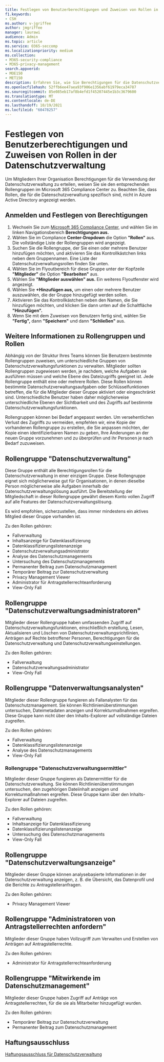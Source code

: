 ```yaml
---
title: Festlegen von Benutzerberechtigungen und Zuweisen von Rollen in der Datenschutzverwaltung
f1.keywords:
- CSH
ms.author: v-jgriffee
author: jmgriffee
manager: laurawi
audience: Admin
ms.topic: article
ms.service: O365-seccomp
ms.localizationpriority: medium
ms.collection:
- M365-security-compliance
- M365-privacy-management
search.appverid:
- MOE150
- MET150
description: Erfahren Sie, wie Sie Berechtigungen für die Datenschutzverwaltung einrichten und Benutzern Rollengruppen zuweisen.
ms.openlocfilehash: 52ffb6ee47aea93f906e1356abf61979eca34787
ms.sourcegitcommit: 85e085eb17af8b4efd1f45207445e1b3c3679600
ms.translationtype: MT
ms.contentlocale: de-DE
ms.lasthandoff: 10/19/2021
ms.locfileid: "60478257"
---
```

# <a name="set-user-permissions-and-assign-roles-in-privacy-management"></a>Festlegen von Benutzerberechtigungen und Zuweisen von Rollen in der Datenschutzverwaltung

Um Mitgliedern Ihrer Organisation Berechtigungen für die Verwendung der Datenschutzverwaltung zu erteilen, weisen Sie sie den entsprechenden Rollengruppen im Microsoft 365 Compliance Center zu. Beachten Sie, dass Rollen, die für die Datenschutzverwaltung spezifisch sind, nicht in Azure Active Directory angezeigt werden.

## <a name="sign-in-and-set-permissions"></a>Anmelden und Festlegen von Berechtigungen

1. Wechseln Sie zum [Microsoft 365 Compliance Center,](https://compliance.microsoft.com/) und wählen Sie im linken Navigationsbereich **Berechtigungen aus.**  
2. Wählen Sie im Compliance **Center-Dropdown** die Option **"Rollen"** aus. Die vollständige Liste der Rollengruppen wird angezeigt.
3. Suchen Sie die Rollengruppe, der Sie einen oder mehrere Benutzer hinzufügen möchten, und aktivieren Sie das Kontrollkästchen links neben dem Gruppennamen. Eine Liste der Datenschutzverwaltungsrollen finden Sie unten.  
4. Wählen Sie im Flyoutbereich für diese Gruppe unter der Kopfzeile **"Mitglieder"** die Option **"Bearbeiten"** aus.  
5. Wählen Sie **"Mitglieder auswählen" aus.** Ein weiteres Flyoutfenster wird angezeigt.
6. Wählen Sie **+Hinzufügen aus,** um einen oder mehrere Benutzer auszuwählen, die der Gruppe hinzugefügt werden sollen.  
7. Aktivieren Sie das Kontrollkästchen neben den Namen, die Sie hinzufügen möchten, und klicken Sie dann unten auf die Schaltfläche **"Hinzufügen".**  
8. Wenn Sie mit dem Zuweisen von Benutzern fertig sind, wählen Sie **"Fertig",** dann **"Speichern"** und dann **"Schließen"** aus.

## <a name="learn-more-about-role-groups-and-roles"></a>Weitere Informationen zu Rollengruppen und Rollen

Abhängig von der Struktur Ihres Teams können Sie Benutzern bestimmte Rollengruppen zuweisen, um unterschiedliche Gruppen von Datenschutzverwaltungsfunktionen zu verwalten. Mitglieder sollten Rollengruppen zugewiesen werden, je nachdem, welche Aufgaben sie ausführen müssen und welche Ebene des Dateizugriffs geeignet ist. Jede Rollengruppe enthält eine oder mehrere Rollen. Diese Rollen können bestimmte Datenschutzverwaltungsaufgaben oder Schlüsselfunktionen betreffen, die für die Mitglieder dieser Gruppe aktiviert oder eingeschränkt sind. Unterschiedliche Benutzer haben daher möglicherweise unterschiedliche Ebenen der Sichtbarkeit und des Zugriffs auf bestimmte Datenschutzverwaltungsfunktionen.

Rollengruppen können bei Bedarf angepasst werden. Um versehentlichen Verlust des Zugriffs zu vermeiden, empfehlen wir, eine Kopie der vorhandenen Rollengruppe zu erstellen, die Sie anpassen möchten, der Kopie einen identifizierbaren Namen zu geben, Ihre Änderungen an der neuen Gruppe vorzunehmen und zu überprüfen und ihr Personen je nach Bedarf zuzuweisen.

## <a name="privacy-management-role-group"></a>Rollengruppe "Datenschutzverwaltung"

Diese Gruppe enthält alle Berechtigungsrollen für die Datenschutzverwaltung in einer einzigen Gruppe. Diese Rollengruppe eignet sich möglicherweise gut für Organisationen, in denen dieselbe Person möglicherweise alle Aufgaben innerhalb der Datenschutzverwaltungslösung ausführt. Die Bereitstellung der Mitgliedschaft in dieser Rollengruppe gewährt diesem Konto vollen Zugriff auf alle Features der Datenschutzverwaltungslösung.

Es wird empfohlen, sicherzustellen, dass immer mindestens ein aktives Mitglied dieser Gruppe vorhanden ist.

Zu den Rollen gehören:

- Fallverwaltung  
- Inhaltsanzeige für Datenklassifizierung  
- Datenklassifizierungslistenanzeige  
- Datenschutzverwaltungsadministrator  
- Analyse des Datenschutzmanagements  
- Untersuchung des Datenschutzmanagements  
- Permanenter Beitrag zum Datenschutzmanagement  
- Temporärer Beitrag zur Datenschutzverwaltung  
- Privacy Management Viewer  
- Administrator für Antragstellerrechteanforderung  
- View-Only Fall

## <a name="privacy-management-administrators-role-group"></a>Rollengruppe "Datenschutzverwaltungsadministratoren"

Mitglieder dieser Rollengruppe haben umfassenden Zugriff auf Datenschutzverwaltungsfunktionen, einschließlich erstellung, Lesen, Aktualisieren und Löschen von Datenschutzverwaltungsrichtlinien, Anträgen auf Rechte betroffener Personen, Berechtigungen für die Datenschutzverwaltung und Datenschutzverwaltungseinstellungen.

Zu den Rollen gehören:

- Fallverwaltung  
- Datenschutzverwaltungsadministrator  
- View-Only Fall

## <a name="privacy-management-analysts-role-group"></a>Rollengruppe "Datenverwaltungsanalysten"

Mitglieder dieser Rollengruppe fungieren als Fallanalysten für das Datenschutzmanagement. Sie können Richtlinienüberstimmungen untersuchen, Dateimetadaten anzeigen und Korrekturmaßnahmen ergreifen. Diese Gruppe kann nicht über den Inhalts-Explorer auf vollständige Dateien zugreifen.

Zu den Rollen gehören:

- Fallverwaltung  
- Datenklassifizierungslistenanzeige  
- Analyse des Datenschutzmanagements  
- View-Only Fall

### <a name="privacy-management-investigators-role-group"></a>Rollengruppe "Datenschutzverwaltungsermittler"

Mitglieder dieser Gruppe fungieren als Datenermittler für die Datenschutzverwaltung. Sie können Richtlinienüberstimmungen untersuchen, den zugehörigen Dateiinhalt anzeigen und Korrekturmaßnahmen ergreifen. Diese Gruppe kann über den Inhalts-Explorer auf Dateien zugreifen.

Zu den Rollen gehören:

- Fallverwaltung  
- Inhaltsanzeige für Datenklassifizierung  
- Datenklassifizierungslistenanzeige  
- Untersuchung des Datenschutzmanagements  
- View-Only Fall

## <a name="privacy-management-viewer-role-group"></a>Rollengruppe "Datenschutzverwaltungsanzeige"

Mitglieder dieser Gruppe können analysebasierte Informationen in der Datenschutzverwaltung anzeigen, z. B. die Übersicht, das Datenprofil und die Berichte zu Antragstelleranfragen.

Zu den Rollen gehören:

- Privacy Management Viewer

## <a name="subject-rights-request-administrators-role-group"></a>Rollengruppe "Administratoren von Antragstellerrechten anfordern"

Mitglieder dieser Gruppe haben Vollzugriff zum Verwalten und Erstellen von Anträgen auf Antragstellerrechte.

Zu den Rollen gehören:

- Administrator für Antragstellerrechteanforderung

## <a name="privacy-management-contributors-role-group"></a>Rollengruppe "Mitwirkende im Datenschutzmanagement"

Mitglieder dieser Gruppe haben Zugriff auf Anträge von Antragstellerrechten, für die sie als Mitarbeiter hinzugefügt wurden.  

Zu den Rollen gehören:

- Temporärer Beitrag zur Datenschutzverwaltung  
- Permanenter Beitrag zum Datenschutzmanagement

## <a name="legal-disclaimer"></a>Haftungsausschluss

[Haftungsausschluss für Datenschutzverwaltung](privacy-management-disclaimer.md)